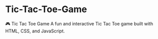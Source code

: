 # Tic-Tac-Toe-Game
🎮 Tic Tac Toe Game A fun and interactive Tic Tac Toe game built with HTML, CSS, and JavaScript.
